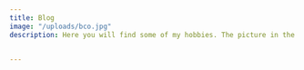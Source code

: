 ```yaml
---
title: Blog
image: "/uploads/bco.jpg"
description: Here you will find some of my hobbies. The picture in the background are 350 Satellite Maintainers (25S) Soldiers who I proudly led next to Rasheena Lee.


---
```

